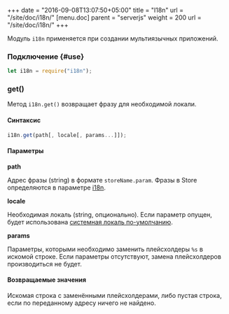 +++
date = "2016-09-08T13:07:50+05:00"
title = "I18n"
url = "/site/doc/i18n/"
[menu.doc]
    parent = "serverjs"
    weight = 200
    url = "/site/doc/i18n/"
+++

Модуль `i18n` применяется при создании мультиязычных приложений.

### Подключение {#use}

```JavaScript
let i18n = require("i18n");
```

### get()

Метод `i18n.get()` возвращает фразу для необходимой локали.

#### Синтаксис

```JavaScript
i18n.get(path[, locale[, params...]]);
```

#### Параметры

**path**

Адрес фразы (string) в формате `storeName.param`. Фразы в Store определяются в параметре [i18n](doc/store_reference/#i18n).

**locale**

Необходимая локаль (string, опционально). Если параметр опущен, будет использована [системная локаль по-умолчанию](/site/doc/settings/#defaultLocale).

**params**

Параметры, которыми необходимо заменить плейсхолдеры `%s` в искомой строке. Если параметры отсутствуют,
замена плейсхолдеров производиться не будет.

#### Возвращаемые значения

Искомая строка с заменёнными плейсхолдерами, либо пустая строка, если по переданному адресу ничего не найдено.